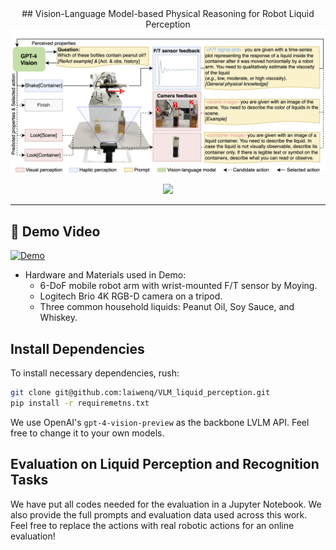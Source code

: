 <div align="center">
## Vision-Language Model-based Physical Reasoning for Robot Liquid Perception
<img src="https://github.com/laiwenq/VLM_liquid_perception/blob/main/flowchart.png?raw=true" style="width:800px;"/>


![](https://img.shields.io/badge/License-Apache_2.0-green)

---
</div>

## 🎥 Demo Video

[![Demo](https://markdown-videos-api.jorgenkh.no/url?url=https%3A%2F%2Fyoutu.be%2LX4WZmvsNmw)](https://youtu.be/LX4WZmvsNmw)

- Hardware and Materials used in Demo: 
   * 6-DoF mobile robot arm with wrist-mounted F/T sensor by Moying.
   * Logitech Brio 4K RGB-D camera on a tripod.
   * Three common household liquids: Peanut Oil, Soy Sauce, and Whiskey.

## Install Dependencies

To install necessary dependencies, rush: 

```bash
git clone git@github.com:laiwenq/VLM_liquid_perception.git
pip install -r requiremetns.txt
```

We use OpenAI's `gpt-4-vision-preview` as the backbone LVLM API. Feel free to change it to your own models. 

## Evaluation on Liquid Perception and Recognition Tasks
We have put all codes needed for the evaluation in a Jupyter Notebook. We also provide the full prompts and evaluation data used across this work. Feel free to replace the actions with real robotic actions for an online evaluation!
